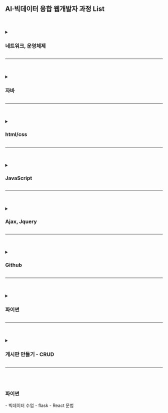 <h2> AI·빅데이터 융합 웹개발자 과정 List </h2> <br><br>

<details>
<summary><h3>네트워크, 운영체제</h3></summary>
- 네트워크시작하기, 프로토콜, IPv4 <br>
- OSI 7 레이어, tcp/ip, 3웨이 핸드쉐이킹  <br>
- 리눅스, 웹서버  <br>
- ​VMware  <br>
- Packet Tracer(패킷 트레이서)  <br>
- heidisql  <br>
</details>
<hr> <br> <br>

<details>
<summary><h3>자바</h3></summary>
- 설치, 환경변수 설정  <br>
- 오류 : user 폴더 - eclipse-workspace - .metadata 삭제 <br>
- 문법-상수, 변수, 반복문, 조건문, 객체, 클래스, 함수, 상수, 추상클래스 <br>
- 미션 : 369게임 프로그램, 무한반복(100미만) 3, 6, 9 없으면 숫자 출력, 그외 '박수짝' <br>
- 미션 : 백준 두 수 비교하기, 사분면 고르기, A+B(3), A+B(5), 팩토리, X보다 작은 수, 별찍기-1 <br>
- 미션  <br>
 shape 클래스 생성 (추상클래스) - getSize() 넓이 반환하는 함수 <br>
 circle 클래스 -상속, 멤버 변수 :: radius(반지름) <br>
 Triangle 클래스 -상속, 멤버변수 :: w(밑변), h(높이), boolean tf(직각 삼각형 인지,아닌지) <br>
 Rectangle 클래스 -상속, 멤버변수 ::  w(밑변), h(높이) <br>
-circle, Triangle, Retangle 대한 객체 생성 <br>
(객체 생성시, 각 멤버 변수 초기화하기) <br>
ex) "(원) 객체입니다. (반지름) : 5" -입력받기 <br>
    "이 원의 넓이는 : 78.5입니다."  -출력하기 <br>
</details>
<hr> <br> <br>

<details>
<summary><h3>html/css</h3></summary>
- 설치, 화면설정 등 <br>
- head영역, body영 <br>
- 태그 : 제목(h), p, style, a, table(th, td), 목록(ul, li, ol, dl, dt, dd) 등 <br>
- 미션 : 자기소개 메인페이지 (배운 태그 활용)  <br>
- 태그 : 비디오(video), 오디오(audio) <br>
- 태그 : form, input, radio, checkbox  <br>
- 미션 : 회원가입 폼을 구성하고 꾸미기 <br>
- margin, padding, border, div, display 속성, 선택자 <br>
- 미션 : 회원가입  폼 - 외부css로 빼서 만들어 보기 <br>
- hover, transition 속성 <br>
- 미션 : 피아노 건반 - 클릭시 변화주기(색깔, 글자, 크기) <br>
- 미션 : 전화 받기, 전화 거절 클릭시 아이콘 변화주기 <br>
- 반응형 웹 - viewport, picture 태그, srcset, media 속성 <br>
- 미션 : 브라우저 가로크기에 맞춰 사진 이미지 3단계 변화주기 <br>
- 애니메이션 -animation-name 등 <br>
- 미디어쿼리 @media screen and (조건문) { 선택자 {~~}} <br>
- 미션 : 미디어쿼리를 활용 브라우저 배경색 변화주기  <br>
- 미션 : <br>
p태그이용 사각형 5개,  <br>
뷰포트 너비에 따라 아래처럼 속성값이 바뀌게끔 하라 <br>
(너비의 크기가 커짐에 따라 순차적으로 적용) - 예시사진제공 <br>
</details>
<hr> <br> <br>

<details>
<summary><h3>JavaScript</h3></summary>
- 화면의 간단한 동작 <br>
- 문법 : 자료형, 변수선언, 강제형변환, 조건문, 반복문, 배열, 객체, 이벤트 등 <br>
- 알람창, 콘솔창, 홈페이지 입력, 출력 <br>
- 태그연동해서 문장 변경하기 <br>
- 미션 :  <br>
입력문을 통해 아래 정보 입력받기(배열, 개인정보) <br>
수업 참여 조건에 맞는 대상자 판한다는 함수만들기 (20대, 30대 여성) <br>
사용자 정보 모두 출력, 대상자면 환영메세지 출력하기 <br>
- 미션 :  <br>
한 학생의 정처기 시험 점수 합격여부 확인하기 <br>
객체생성 - 각 과목  성적(배열) +  good  <br>
필드 - 1~5과목 성적(배열) +  good  <br>
      점수는 입력값으로, good는 0으로 초기화 <br>
메소드 - 과락여부 함수(값이 60점 이상 -> good +1) <br>
        총점여부 함수(평균 80점 이상 -> good +1) <br>
- 미션 : 이름, 성별, 나이 입력받고(input태그 사용), 버튼을 누르면 다음 이벤트 수행하기 <br>
("입력 감사합니다" 알림창 출력, 버튼 아래 선 긋고, 입력한 이름, 성별, 나이 순차적으로 출력하기) <br>
</details>
<hr> <br> <br>

<details>
<summary><h3> Ajax, Jquery </h3></summary>
- eclipse, 톰캣 설치 <br>
- Ajax  :: 로딩없이 웹페이지 갱신, 서버와 데이터 교환이 가능한 라이브러리' <br>
           (Js 이벤트 동작 도와주는 라이브러리) <br>
- 이론수업 <br>
- 바닐라 Js 구현 or Jquery 구현 <br>
- XMLttpRequest 객채(xhr)  :: 콜백함수 onload, onprogress <br>
                              웹 서버와 "데이터 교환"에 사용 <br>
                              Js에는 생성자 존재 <br>
- 미션 :  <br>
아래는 저의 인적사항입니다  <br>
[버튼위치]  <br>
<<지금까지 수업했던 내용 불러옵니다.>>  <br>
*java  <br>
[버튼위치] <br>
*html/css <br>
[버튼위치] <br>
*JavaScript <br>
[버튼위치] <br>
*Ajax <br>
[버튼위치] <br>
조건 : 다음 결과가 나오게 코드 작성(콜백함수, alert()함수 사용) <br>
5개의 txt파일 구성 <br>
introduce.txt ->자기소개 내용 <br>
java.txt, html.txt, Js.txt, Ajax.txt 수업내용 <br>
각 버튼을 누르면 txt 내용을 불러오기 <br>
- 미션 : <br>
점심메뉴 후보 5가지 나열 - html 태그 5개와 버튼 4개 <br>
(태그의 내용은 Jquery의 html()함수 이용하기) <br>
버튼 이벤트 조건 <br>
"1순위 메뉴 보기" 버튼 : 글씨 빨간, 글씨 크기 가장 크게 <br>
"2순위 메뉴 보기" 버튼 : 글씨 파란, 글씨 1순위보다 조금 작게 <br>
3순위 메뉴 보기" 버튼 : 글씨 초록, 글씨 2순위보다 조금 작게 <br>
"후보자 지우기" 버튼 : 1,2,3 순위 제외한 메뉴 태그 모두 숨기기 <br>
- 미션 : <br>
버튼 누르면 이미지와 설명이 바뀌는 이벤트 구현 <br>
html태구 구성 :: 버튼 1개, 이미지 태그 1개, p 또는 div 태그 1개 <br>
실행하면, 이미지 태그와 p/div 태그에 각각 임의의 이미지와 txt 파일 불러오기 <br>
(둘다 ajax이용, 서버에서 가져오기) <br>
버튼 누르면, 이미지 태그와 p/div 태그의 텍스트 변경하기 <br>
(바뀌는 이미지, 텍스트도 서버에서 가져오기, html 속성 x) <br>
</details>
<hr> <br> <br>

<details>
<summary><h3>Github</h3></summary>
- 이론수업 <br>
- 회원가입, git bash 활용하기 <br>
- pull 내려받기, commit & push 올리기 <br>
- branch <br>
</details>
<hr> <br> <br>

<details>
<summary><h3>파이썬 </h3></summary>
- 주피터 노트북, 아나콘다 설치<br>
- 기본문법 : 리스트[], 튜플(), 딕셔너리{}, 리터럴, 멤버쉽 연산자<br>
- 문자열 : replace(변경예정값, 변경값), strip(), setup(), 포매팅<br>
- list 타입 : split(), join()<br>
- def() 함수 사용자 정의 함수<br>
- 미션 : 원하는 두 수를 입력받아서 몫과 나머지를 구하는 프로그래밍<br>
- 미션 : 원하는 두 수를 입력 사칙연산 (+,-,*,/)<br>
- 미션 : <br>
주머니에 3000원, 버스타면 1000원, 택시타면 2000원. 저는 1000원짜리 커피를 먹게 되면, 어떤 교통수단을 이용하면 좋을까요?<br>
- 미션 : <br>
"~~~" 해당 문장을 가지고 이 글을 작성한 이가 중요하게 생각하는 영역을 찾아보세요<br>
(정량화 된 값을 도출하여 설명)<br>
- 미션 : <br>
poem =''' 긴 글 '''<br>
주어진 문장 분석하기<br>
시인이 자주 쓰는 단어 찾기<br>
not은 부정적인 느낌 등<br>
- 미션 : <br>
로그인 만들기  -> id, pwd 입력받기<br>
(5회) 실패시 다른 방식 로그인 방식 ​ ​<br>
로그인이 중요 인증을 1번 성공하면 break<br>
- 과제 (라이브러리 써서 작성, 제출하기) <br>
</details>
<hr><br><br>

<details>
<summary><h3>게시판 만들기 - CRUD </h3></summary>
- JAVA
- 스프링
- 부트
- docker, heidisql 활용
- 데이타베이스 : mysql, mariaDB
- IntelliJ IDEA
</details>
<hr><br><br>


<h3>파이썬 </h3>
- 빅데이터 수업
- flask
- React 문법
